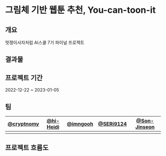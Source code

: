 # 그림체 기반 웹툰 추천, You-can-toon-it

## 개요
멋쟁이사자처럼 AI스쿨 7기 파이널 프로젝트

## 결과물

## 프로젝트 기간
2022-12-22 ~ 2023-01-05

## 팀
|[@cryptnomy](https://github.com/cryptnomy/)|[@hi-Heidi](https://github.com/hi-Heidi)|[@imngooh](https://github.com/imngooh)|[@SERi9124](https://github.com/SERi9124)|[@Son-Jinseon](https://github.com/Son-jinseon)|
|--|--|--|--|--|
|||||


## 프로젝트 흐름도
